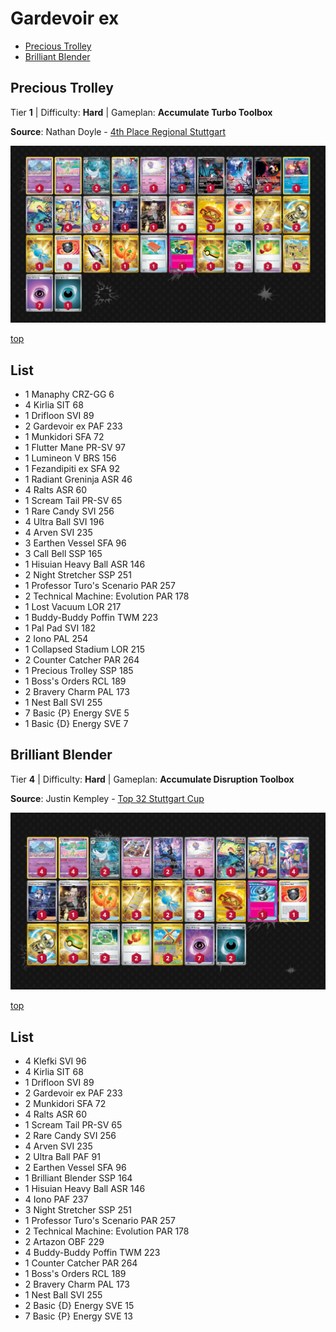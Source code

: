 # Gardevoir ex

* [Precious Trolley](#precious-trolley)
* [Brilliant Blender](#brilliant-blender)

## Precious Trolley

Tier **1** | Difficulty: **Hard** | Gameplan: **Accumulate Turbo Toolbox**

**Source**: Nathan Doyle - [4th Place Regional Stuttgart](https://limitlesstcg.com/decks/list/14505)

![decklist](../../!Images/Standard/14BRS-SSP/Gardevoir%20ex-Trolley.PNG)

[top](#gardevoir-ex)

## List
* 1 Manaphy CRZ-GG 6
* 4 Kirlia SIT 68
* 1 Drifloon SVI 89
* 2 Gardevoir ex PAF 233
* 1 Munkidori SFA 72
* 1 Flutter Mane PR-SV 97
* 1 Lumineon V BRS 156
* 1 Fezandipiti ex SFA 92
* 1 Radiant Greninja ASR 46
* 4 Ralts ASR 60
* 1 Scream Tail PR-SV 65
* 1 Rare Candy SVI 256
* 4 Ultra Ball SVI 196
* 4 Arven SVI 235
* 3 Earthen Vessel SFA 96
* 3 Call Bell SSP 165
* 1 Hisuian Heavy Ball ASR 146
* 2 Night Stretcher SSP 251
* 1 Professor Turo's Scenario PAR 257
* 2 Technical Machine: Evolution PAR 178
* 1 Lost Vacuum LOR 217
* 1 Buddy-Buddy Poffin TWM 223
* 1 Pal Pad SVI 182
* 2 Iono PAL 254
* 1 Collapsed Stadium LOR 215
* 2 Counter Catcher PAR 264
* 1 Precious Trolley SSP 185
* 1 Boss's Orders RCL 189
* 2 Bravery Charm PAL 173
* 1 Nest Ball SVI 255
* 7 Basic {P} Energy SVE 5
* 1 Basic {D} Energy SVE 7

## Brilliant Blender

Tier **4** | Difficulty: **Hard** | Gameplan: **Accumulate Disruption Toolbox**

**Source**: Justin Kempley - [Top 32 Stuttgart Cup](https://x.com/TJParable/status/1863239953544561155)

![decklist](../../!Images/Standard/14BRS-SSP/Gardevoir%20ex-Blender.PNG)

[top](#gardevoir-ex)

## List
* 4 Klefki SVI 96
* 4 Kirlia SIT 68
* 1 Drifloon SVI 89
* 2 Gardevoir ex PAF 233
* 2 Munkidori SFA 72
* 4 Ralts ASR 60
* 1 Scream Tail PR-SV 65
* 2 Rare Candy SVI 256
* 4 Arven SVI 235
* 2 Ultra Ball PAF 91
* 2 Earthen Vessel SFA 96
* 1 Brilliant Blender SSP 164
* 1 Hisuian Heavy Ball ASR 146
* 4 Iono PAF 237
* 3 Night Stretcher SSP 251
* 1 Professor Turo's Scenario PAR 257
* 2 Technical Machine: Evolution PAR 178
* 2 Artazon OBF 229
* 4 Buddy-Buddy Poffin TWM 223
* 1 Counter Catcher PAR 264
* 1 Boss's Orders RCL 189
* 2 Bravery Charm PAL 173
* 1 Nest Ball SVI 255
* 2 Basic {D} Energy SVE 15
* 7 Basic {P} Energy SVE 13
